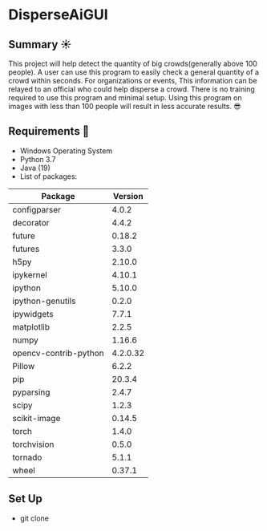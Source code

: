 # DisperseAiGUI

## Summary ☀

This project will help detect the quantity of big crowds(generally above 100 people). A user can use this program to easily check a general quantity of a crowd within seconds. For organizations or events, This information can be relayed to an official who could help disperse a crowd. There is no training required to use this program and minimal setup. Using this program on images with less than 100 people will result in less accurate results. 😎


## Requirements 📃

- Windows Operating System
- Python 3.7
- Java (19)
- List of packages:

|Package |                              Version|
|---------------------------------- |-----------|
|configparser    |                   4.0.2|
decorator               |           4.4.2|
future                   |          0.18.2|
futures                   |         3.3.0|
h5py                       |        2.10.0|
ipykernel                   |       4.10.1|
ipython                    |        5.10.0|
ipython-genutils           |        0.2.0|
ipywidgets                 |        7.7.1|
matplotlib                 |        2.2.5|
numpy                      |        1.16.6|
opencv-contrib-python      |        4.2.0.32|
Pillow                     |        6.2.2|
pip                        |        20.3.4|
pyparsing                  |        2.4.7|
scipy                      |        1.2.3|
scikit-image       		     |        0.14.5|
torch                      |        1.4.0|
torchvision                |        0.5.0|
tornado                    |        5.1.1|
wheel                      |        0.37.1|


## Set Up

- git clone 

